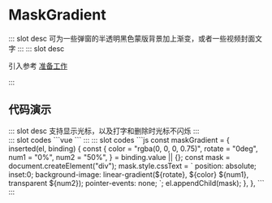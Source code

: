 # MaskGradient

<ContainerBox title="介绍">
::: slot desc
可为一些弹窗的半透明黑色蒙版背景加上渐变，或者一些视频封面文字
:::
</ContainerBox>

<ContainerBox title="使用">
::: slot desc

引入参考 [准备工作](/Directives/base/start.html#准备工作)

:::
</ContainerBox>

## 代码演示

<ContainerBox title="基础用法">
::: slot desc
支持显示光标，以及打字和删除时光标不闪烁
:::
<div class="demoBox">
<Directives-MaskGradient-index />
</div>

<ShowCode>
::: slot codes
```vue
<template>
  <div
    class="MaskGradient"
    v-maskGradient="{
      color: 'rgba(40, 100, 195, 0.75)',
      num1: '0%',
      num2: '75%',
    }"
  >
    <span>假设这是一个弹窗</span>
  </div>
</template>
<style scoped>
.MaskGradient {
  position: relative;
  width: 100%;
  height: 50vh;
  background-color: #000;
  display: flex;
  justify-content: center;
  align-items: center;
  color: #fff;
  font-size: 5vw;
}
span{
  z-index: 1;
}
</style>
```
:::
</ShowCode>

<ShowCode>
::: slot codes
```js
const maskGradient = {
  inserted(el, binding) {
    const {
      color = "rgba(0, 0, 0, 0.75)",
      rotate = "0deg",
      num1 = "0%",
      num2 = "50%",
    } = binding.value || {};
    const mask = document.createElement("div");
    mask.style.cssText = `
      position: absolute;
      inset:0;
      background-image: linear-gradient(${rotate}, ${color} ${num1}, transparent ${num2});
      pointer-events: none;
    `;
    el.appendChild(mask);
  },
},
```
:::
</ShowCode>
</ContainerBox>